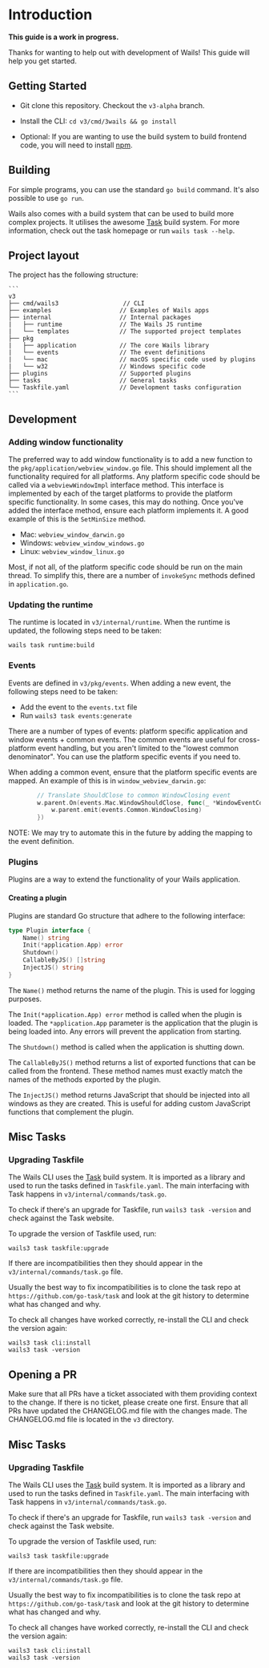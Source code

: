 # Introduction

**This guide is a work in progress.**

Thanks for wanting to help out with development of Wails! This guide will help you get started.

## Getting Started

- Git clone this repository. Checkout the `v3-alpha` branch.
- Install the CLI: `cd v3/cmd/3wails && go install`

- Optional: If you are wanting to use the build system to build frontend code, you will need to install [npm](https://nodejs.org/en/download).

## Building

For simple programs, you can use the standard `go build` command. It's also possible to use `go run`.

Wails also comes with a build system that can be used to build more complex projects. It utilises the awesome [Task](https://taskfile.dev) build system.
For more information, check out the task homepage or run `wails task --help`. 

## Project layout

The project has the following structure:
    
    ```
    v3
    ├── cmd/wails3                  // CLI
    ├── examples                   // Examples of Wails apps 
    ├── internal                   // Internal packages
    |   ├── runtime                // The Wails JS runtime
    |   └── templates              // The supported project templates
    ├── pkg
    |   ├── application            // The core Wails library
    |   └── events                 // The event definitions
    |   └── mac                    // macOS specific code used by plugins
    |   └── w32                    // Windows specific code
    ├── plugins                    // Supported plugins
    ├── tasks                      // General tasks
    └── Taskfile.yaml              // Development tasks configuration
    ```

## Development

### Adding window functionality

The preferred way to add window functionality is to add a new function to the `pkg/application/webview_window.go` file. This should implement all the functionality required for all platforms. Any platform specific code should be called via a `webviewWindowImpl` interface method. This interface is implemented by each of the target platforms to provide the platform specific functionality. In some cases, this may do nothing.
Once you've added the interface method, ensure each platform implements it. A good example of this is the `SetMinSize` method.

- Mac: `webview_window_darwin.go`
- Windows: `webview_window_windows.go`
- Linux: `webview_window_linux.go`

Most, if not all, of the platform specific code should be run on the main thread. To simplify this, there are a number of `invokeSync` methods defined in `application.go`. 

### Updating the runtime

The runtime is located in `v3/internal/runtime`. When the runtime is updated, the following steps need to be taken:

```shell
wails task runtime:build
```

### Events

Events are defined in `v3/pkg/events`. When adding a new event, the following steps need to be taken:

- Add the event to the `events.txt` file
- Run `wails3 task events:generate`

There are a number of types of events: platform specific application and window events + common events. The common events are useful for cross-platform event handling, but you aren't limited to the "lowest common denominator". You can use the platform specific events if you need to.

When adding a common event, ensure that the platform specific events are mapped. An example of this is in `window_webview_darwin.go`:

```go
		// Translate ShouldClose to common WindowClosing event
		w.parent.On(events.Mac.WindowShouldClose, func(_ *WindowEventContext) {
			w.parent.emit(events.Common.WindowClosing)
		})
```

NOTE: We may try to automate this in the future by adding the mapping to the event definition.

### Plugins

Plugins are a way to extend the functionality of your Wails application.

#### Creating a plugin

Plugins are standard Go structure that adhere to the following interface:

```go
type Plugin interface {
    Name() string
    Init(*application.App) error
    Shutdown() 
    CallableByJS() []string
    InjectJS() string
}
```

The `Name()` method returns the name of the plugin. This is used for logging purposes.

The `Init(*application.App) error` method is called when the plugin is loaded. The `*application.App`
parameter is the application that the plugin is being loaded into. Any errors will prevent
the application from starting.

The `Shutdown()` method is called when the application is shutting down.

The `CallableByJS()` method returns a list of exported functions that can be called from
the frontend. These method names must exactly match the names of the methods exported
by the plugin.

The `InjectJS()` method returns JavaScript that should be injected into all windows as they are created. This is useful for adding custom JavaScript functions that complement the plugin.


## Misc Tasks

### Upgrading Taskfile

The Wails CLI uses the [Task](https://taskfile.dev) build system. It is imported as a library and used to run the tasks defined in `Taskfile.yaml`.
The main interfacing with Task happens in `v3/internal/commands/task.go`.

To check if there's an upgrade for Taskfile, run `wails3 task -version` and check against the Task website.

To upgrade the version of Taskfile used, run:

```shell
wails3 task taskfile:upgrade
```

If there are incompatibilities then they should appear in the `v3/internal/commands/task.go` file.

Usually the best way to fix incompatibilities is to clone the task repo at `https://github.com/go-task/task` and look at the git history to determine what has changed and why.

To check all changes have worked correctly, re-install the CLI and check the version again:

```shell
wails3 task cli:install
wails3 task -version
```

## Opening a PR

Make sure that all PRs have a ticket associated with them providing context to the change. If there is no ticket, please create one first.
Ensure that all PRs have updated the CHANGELOG.md file with the changes made. The CHANGELOG.md file is located in the `v3` directory.


## Misc Tasks

### Upgrading Taskfile

The Wails CLI uses the [Task](https://taskfile.dev) build system. It is imported as a library and used to run the tasks defined in `Taskfile.yaml`.
The main interfacing with Task happens in `v3/internal/commands/task.go`.

To check if there's an upgrade for Taskfile, run `wails3 task -version` and check against the Task website.

To upgrade the version of Taskfile used, run:

```shell
wails3 task taskfile:upgrade
```

If there are incompatibilities then they should appear in the `v3/internal/commands/task.go` file.

Usually the best way to fix incompatibilities is to clone the task repo at `https://github.com/go-task/task` and look at the git history to determine what has changed and why.

To check all changes have worked correctly, re-install the CLI and check the version again:

```shell
wails3 task cli:install
wails3 task -version
```

